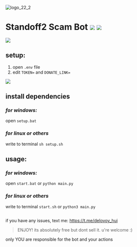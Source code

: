 ![logo_22_2](https://github.com/Vlad2030/Standoff2-scam-bot/blob/main/images/logo_22_2.jpg)

# Standoff2 Scam Bot ![](https://img.shields.io/badge/Python-316192?style=for-the-badge&logo=python&logoColor=white&color=3776AB) ![](https://img.shields.io/badge/Aiogram-316192?style=for-the-badge&logo=aiohttp&logoColor=white&color=3776AB)

![](https://github.com/Vlad2030/Standoff2-scam-bot/blob/main/images/usage.gif)

## setup:
1. open `.env` file
2. edit `TOKEN=` and `DONATE_LINK=`

![](https://github.com/Vlad2030/Standoff2-scam-bot/blob/main/images/env.png)

## install dependencies
### *for windows:*
open `setup.bat`
### *for linux or others*
write to terminal `sh setup.sh`

## usage:
### *for windows:*
open `start.bat` or `python main.py`

### *for linux or others*
write to terminal `start.sh` or `python3 main.py`

##
if you have any issues, text me: https://t.me/delovoy_hui

> ENJOY! its absolutely free but dont sell it. u're welcome :)

only YOU are responsible for the bot and your actions
